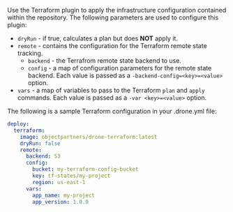 Use the Terraform plugin to apply the infrastructure configuration contained within the repository. The following parameters are used to configure this plugin:

* `dryRun` - if true, calculates a plan but does __NOT__ apply it.
* `remote` - contains the configuration for the Terraform remote state tracking.
  * `backend` - the Terrafrom remote state backend to use.
  * `config` - a map of configuration parameters for the remote state backend. Each value is passed as a `-backend-config=<key>=<value>` option.
* `vars` - a map of variables to pass to the Terraform `plan` and `apply` commands. Each value is passed as a `-var <key>=<value>` option.

The following is a sample Terraform configuration in your .drone.yml file:

```yaml
deploy:
  terraform:
    image: objectpartners/drone-terraform:latest
    dryRun: false
    remote:
      backend: S3
      config:
        bucket: my-terraform-config-bucket
        key: tf-states/my-project
        region: us-east-1
      vars:
        app_name: my-project
        app_version: 1.0.0
```
